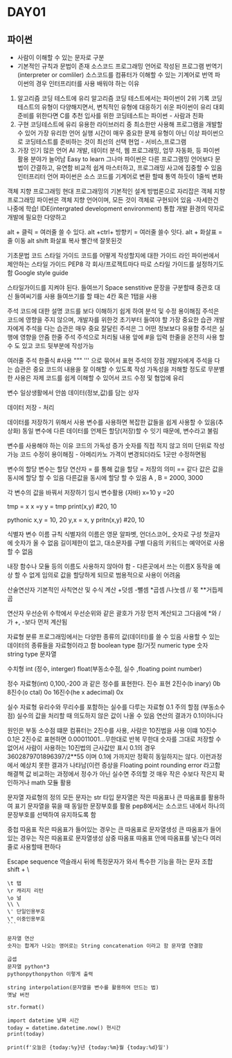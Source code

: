 # DAY01
## 파이썬
- 사람이 이해할 수 있는 문자로 구분
- 기본적인 규칙과 문법이 존재
  소스코드 
  프로그래밍 언어로 작성된 프로그램
  번역기(interpreter or comliler)
  소스코드를 컴퓨터가 이해할 수 있는 기계어로 번역
  파이썬의 경우 인터프리터를 사용
  배워야 하는 이유 

1. 알고리즘 코딩 테스트에 유리
   알고리즘 코딩 테스트에서는 파이썬이 2위 기록
   코딩 테스트의 유형이 다양해지면서, 변칙적인 유형에 대응하기 쉬운 파이썬이 유리
   대회 준비를 위한다면 C를 추천 입사를 위한 코딩테스트는 파이썬 - 사람과 친화 
2. 구현 코딩테스트에 유리
   유용한 라이브러리 중 최소한만 사용해 프로그램을 개발할 수 있어 가장 유리한 언어
   실행 시간이 매우 중요한 문제 유형이 아닌 이상 파이썬으로 코딩테스트를 준비하는 것이 최선의 선택
   현업 - 서비스,프로그램
3. 가장 인기 많은 언어
   AI 개발, 테이터 분석, 웹 프로그래밍, 업무 자동화, 등 파이썬 활용 분야가 늘어남
   Easy to learn 그나마 
   파이썬은 다른 프로그램밍 언어보다 문법이 간결하고, 유연함
   비교적 쉽게 마스터하고, 프로그래밍 사고에 집중할 수 있음
   인터프리터 언어 
   파이썬은 소스 코드를 기계어로 변환 할때 통역 하듯이 1줄씩 변화

객체 지향 프로그래밍
현대 프로그래밍의 기본적인 설계 방법론으로 자리잡은 객체 지향 프로그래밍
파이썬은 객체 지향 언어이며, 모든 것이 객체로 구현되어 있음
-자세한건 나중에 학습!
IDE(intergrated development environment)
통합 개발 환경의 약자로 개발에 필요한 다양하고 

alt + 클릭 = 여러줄 쓸 수 있다.
alt +ctrl+ 방향키 = 여러줄 쓸수 잇다.
alt + 화살표 = 줄 이동
alt shift 화살표 복사
빨간색 잘못된것


기초문법
코드 스타일 가이드
코드를 어떻게 작성할지에 대한 가이드 라인
파이썬에서 제안하는 스타일 가이드 
PEP8
각 회사/프로젝트마다 따로 스타일 가이드를 설정하기도 함
 Google style guide

스타일가이드를 지켜야 된다.
들여쓰기
Space senstitive
문장을 구분할때 중관호 대신 들여씨기를 사용
들여쓰기를 할 때는 4칸 혹은 1탭을 사용

주석
코드에 대한 설명
코드를 보다 이해하기 쉽게 하여 분석 및 수정 용이해짐
주석은 코드에 영향을 주지 않으며, 개발자를 위한것
초기부터 들여야 할 가장 중요한 습관
개발자에게 주석을 다는 습관은 매우 중요
잘달린 주석은 그 어떤 정보보다 유용함
주석은 실행에 영향을 안줌
한줄 주석
주석으로 처리될 내용 앞에 #을 입력
한줄을 온전히 사용 할 수 도 있고 코드 뒷부분에 작성가능

여러줄 주석 
한줄식 #사용
""" ''' 으로 묶어서 표현
주석의 장점
개발자에게 주석을 다는 습관은 중요
코드의 내용을 잘 이해할 수 있도록 작성
가독성을 저해할 정도로 무분별한 사용은 자제
코드를 쉽게 이해할 수 있어서 코드 수정 및 협업에 유리

변수 
일상생활에서 안씀
데이터(정보,값)를 담는 상자

데이터 저장 - 처리 

데이터를 저장하기 위해서 사용
변수를 사용하면 복잡한 값들을 쉽게 사용할 수 있음(추상화)
동일 변수에 다른 데이터를 언제든 할당(저장)할 수 잇기 때문에, 변수라고 불림

변수를 사용해야 하는 이유
코드의 가독성 증가 
숫자를 직접 적지 않고 의미 단위로 작성 가능
코드 수정이 용이해짐 - 아메리카노 가격이 변경되더라도 1곳만 수정하면됨

변수의 할당
변수는 할당 연산자 = 를 통해 값을 할당 = 저장의 의미 == 같다
값은 값을 동시에 할당 할 수 있음
다른값을 동시에 할당 할 수 있음 A , B = 2000, 3000

각 변수의 값을 바꿔서 저장하기 
임시 변수활용 (자바)
x=10 y =20

tmp = x
x =y
y = tmp
print(x,y) #20, 10

pythonic
x,y = 10, 20
y,x = x, y
pritn(x,y) #20, 10

식별자 
변수 이름 규칙
식별자의 이름은 영문 알파벳, 언더스코어_ 숫자로 구성
첫글자에 숫자가 올 수 없음
길이제한이 없고, 대소문자를 구별
다음의 키워드는 예약어로 사용할 수 없음

내장 함수나 모듈 등의 이름도 사용하지 않아야 함 - 다른곳에서 쓰는 이름X
동작을 예상 할 수 없게 임의로 값을 할당하게 되므로 범용적으로 사용이 어려움

산술연산자 기본적인 사칙연산 및 수식 계산
+덧셈
-뺄셈
*곱셈
/나눗셈
// 몫
**거듭제곱

연산자 우선순위
수학에서 우선순위와 같은 
괄호가 가장 먼저 계산되고 그다음에 *와 /가 +, -보다 먼저 계산됨

자료형 분류 
프로그래밍에서는 다양한 종류의 값(데이터)를 쓸 수 있음
사용할 수 있는 데이터의 종류들을 자료형이라고 함 
boolean type 참/거짓
numeric type 숫자
string type 문자열

수치형 
int (정수, interger)
float(부동소수점, 실수 ,floating point number)

정수 자료형(int)
0,100,-200 과 같은 정수를 표현한다.
진수 표현
2진수(b inary) 0b
8진수(o ctal) 0o
16진수(he x adecimal) 0x

실수 자료형 
유리수와 무리수를 포함하는 실수를 다루는 자료형
0.1
주의 할점 (부동소수점)
실수의 값을 처리할 때 의도하지 않은 값이 나올 수 있음
연산의 결과가 0.1이아니다

원인은 부동 소수점 떄문
컴퓨터는 2진수를 사용, 사람은 10진법을 사용
이떄 10진수 0.1은 2진수로 표현하면 0.00011001...무한대로 반복
무한대 숫자를 그대로 저장할 수 없어서 사람이 사용하는 10진법의 근사값만 표시
0.1의 경우 3602879701896397/2**55 이며 0.1에 가까지만 정확히 동일하지는 않다.
이런과정에서 예상치 못한 결과가 나타남(이런 증상을 Floating point rounding error 라고함 
해결책
값 비교하는 과정에서 정수가 아닌 실수면 주의할 것
매우 작은 수보다 작은지 확인하거나 math 모듈 활용

문자열 자료형의 정의
모든 문자는 str 타입
문자열은 작은 따옴표나 큰 따옴표를 활용하여 표기
문자열을 묶을 때 동일한 문장부호를 활용
pep8에서는 소스코드 내에서 하나의 문장부호를 선택하여 유지하도록 함

중첩 따옴표
작은 따옴표가 들어있는 경우는 큰 따옴표로 문자열생성
큰 따옴표가 들어있는 경우는 작은 따옴표로 문자열생성
삼중 따옴표
따옴표 안에 따옴표를 넣는다 여러줄로 사용할때 편하다

Escape sequence
역슬래시 뒤에 특정문자가 와서 특수한 기능을 하는 문자 조합 shift + \

````\n 줄바꿈
\t 탭
\r 캐리지 리턴
\o 널
\\ \  
\' 단일인용부호
\" 이중인용부호
```

문자열 연산 
숫자는 합계가 나오는 영어로는 String concatenation 이라고 함 문자열 연결함

곱셉 
문자열 python*3
pythonpythonpython 이렇게 출력

string interpolation(문자열을 변수를 활용하여 만드는 법)
옛날 버전

str.format()

import datetime 날짜 시간
today = datetime.datetime.now() 현시간
print(today)

print(f'오늘은 {today:%y}년 {today:%m}월 {today:%d}일')
````
